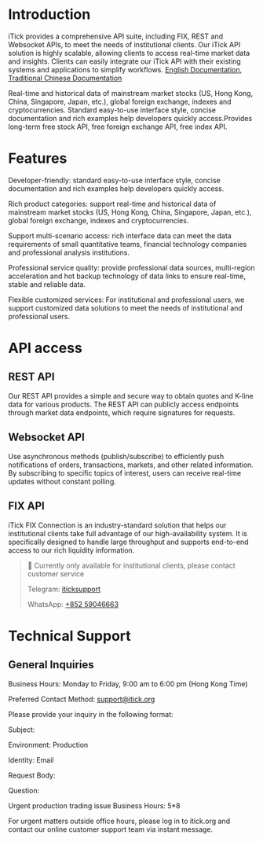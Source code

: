 # Introduction

iTick provides a comprehensive API suite, including FIX, REST and Websocket APIs, to meet the needs of institutional clients. Our iTick API solution is highly scalable, allowing clients to access real-time market data and insights. Clients can easily integrate our iTick API with their existing systems and applications to simplify workflows. [English Documentation](https://docs.itick.org/), [Traditional Chinese Documentation](https://docs.itick.org/)

Real-time and historical data of mainstream market stocks (US, Hong Kong, China, Singapore, Japan, etc.), global foreign exchange, indexes and cryptocurrencies. Standard easy-to-use interface style, concise documentation and rich examples help developers quickly access.Provides long-term free stock API, free foreign exchange API, free index API.

# Features

Developer-friendly: standard easy-to-use interface style, concise documentation and rich examples help developers quickly access.

Rich product categories: support real-time and historical data of mainstream market stocks (US, Hong Kong, China, Singapore, Japan, etc.), global foreign exchange, indexes and cryptocurrencies.

Support multi-scenario access: rich interface data can meet the data requirements of small quantitative teams, financial technology companies and professional analysis institutions.

Professional service quality: provide professional data sources, multi-region acceleration and hot backup technology of data links to ensure real-time, stable and reliable data.

Flexible customized services: For institutional and professional users, we support customized data solutions to meet the needs of institutional and professional users.

# API access

## REST API

Our REST API provides a simple and secure way to obtain quotes and K-line data for various products. The REST API can publicly access endpoints through market data endpoints, which require signatures for requests.

## Websocket API

Use asynchronous methods (publish/subscribe) to efficiently push notifications of orders, transactions, markets, and other related information. By subscribing to specific topics of interest, users can receive real-time updates without constant polling.

## FIX API

iTick FIX Connection is an industry-standard solution that helps our institutional clients take full advantage of our high-availability system. It is specifically designed to handle large throughput and supports end-to-end access to our rich liquidity information.

> 📘 Currently only available for institutional clients, please contact customer service
>
> Telegram: [iticksupport](https://t.me/iticksupport)
>
> WhatsApp: [+852 59046663](https://wa.me/85259046663)

# Technical Support

## General Inquiries

Business Hours: Monday to Friday, 9:00 am to 6:00 pm (Hong Kong Time)

Preferred Contact Method: [support@itick.org](support@itick.org)

Please provide your inquiry in the following format:

Subject:

Environment: Production

Identity: Email

Request Body:

Question:

Urgent production trading issue
Business Hours: 5*8

For urgent matters outside office hours, please log in to itick.org and contact our online customer support team via instant message.
